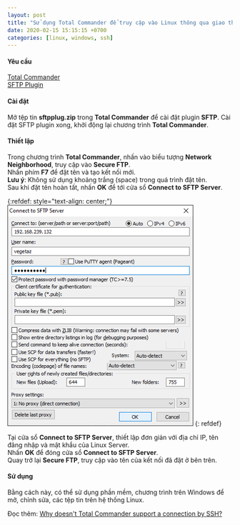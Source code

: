 ```yaml
---
layout: post
title: "Sử dụng Total Commander để truy cập vào Linux thông qua giao thức SSH"
date: 2020-02-15 15:15:15 +0700
categories: [linux, windows, ssh]
---
```


#### Yêu cầu
[Total Commander](https://www.ghisler.com/download.htm)  
[SFTP Plugin](https://www.totalcommander.ch/win/fs/sftpplug.zip)  


#### Cài đặt
Mở tệp tin **sftpplug.zip** trong **Total Commander** để cài đặt plugin **SFTP**. Cài đặt SFTP plugin xong, khởi động lại chương trình **Total Commander**.  


#### Thiết lập
Trong chương trình **Total Commander**, nhấn vào biểu tượng **Network Neighborhood**, truy cập vào **Secure FTP**.  
Nhấn phím **F7** để đặt tên và tạo kết nối mới.  
**Lưu ý**: Không sử dụng khoảng trắng (space) trong quá trình đặt tên.  
Sau khi đặt tên hoàn tất, nhấn **OK** để tới cửa sổ **Connect to SFTP Server**.  

{:refdef: style="text-align: center;"}
![Connect to SFTP Server](/static/img/posts/total-commander/Connect_to_SFTP_Server.png)
{: refdef}  

Tại cửa sổ **Connect to SFTP Server**, thiết lập đơn giản với địa chỉ IP, tên đăng nhập và mật khẩu của Linux Server.  
Nhấn **OK** để đóng cửa sổ **Connect to SFTP Server**.  
Quay trở lại **Secure FTP**, truy cập vào tên của kết nối đã đặt ở bên trên.  


#### Sử dụng
Bằng cách này, có thể sử dụng phần mềm, chương trình trên Windows để mở, chỉnh sửa, các tệp tin trên hệ thống Linux.  


Đọc thêm: [Why doesn't Total Commander support a connection by SSH?](https://www.ghisler.com/efaqftp.htm)  
